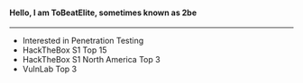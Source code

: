 
#### Hello, I am <bold>ToBeatElite</bold>, sometimes known as <bold>2be</bold>
---

- Interested in Penetration Testing
- HackTheBox S1 Top 15
- HackTheBox S1 North America Top 3
- VulnLab Top 3
